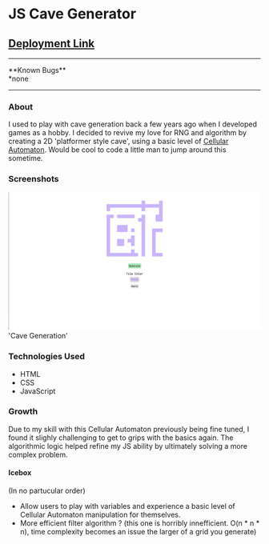 # JS Cave Generator

## [Deployment Link](http://op-js-cave-generator.surge.sh/)
<hr>
**Known Bugs**
<br>
*none

<hr>

### About
I used to play with cave generation back a few years ago when I developed games as a hobby. I decided to revive my love for RNG and algorithm by creating a 2D 'platformer style cave', using a basic level of [Cellular Automaton](https://mathworld.wolfram.com/CellularAutomaton.html). Would be cool to code a little man to jump around this sometime.

### Screenshots
<img src="./screenshot.png" />
'Cave Generation'

### Technologies Used
* HTML
* CSS
* JavaScript

### Growth
Due to my skill with this Cellular Automaton previously being fine tuned, I found it slighly challenging to get to grips with the basics again. The algorithmic logic helped refine my JS ability by ultimately solving a more complex problem.

#### Icebox
(In no partucular order)
* Allow users to play with variables and experience a basic level of Cellular Automaton manipulation for themselves.
* More efficient filter algorithm ? (this one is horribly innefficient. O(n * n * n), time complexity becomes an issue the larger of a grid you generate)
